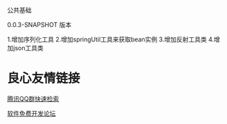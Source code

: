 公共基础



0.0.3-SNAPSHOT 版本


1.增加序列化工具
2.增加springUtil工具来获取bean实例
3.增加反射工具类
4.增加json工具类



 # 良心友情链接

[腾讯QQ群快速检索](http://u.720life.cn/s/8cf73f7c)

[软件免费开发论坛](http://u.720life.cn/s/bbb01dc0)